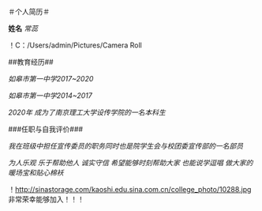 ＃个人简历＃

**姓名**
*常蕊*

！C：/Users/admin/Pictures/Camera Roll

##教育经历##


*如皋市第一中学2017~2020*

*如皋市第一中学2014~2017*

*2020年 成为了南京理工大学设传学院的一名本科生*


###任职与自我评价###

*我在班级中担任宣传委员的职务同时也是院学生会与校团委宣传部的一名部员*

*为人乐观 乐于帮助他人 诚实守信 希望能够时刻帮助大家 也能说学逗唱 做大家的暖场宝和贴心棉袄*

！http://sinastorage.com/kaoshi.edu.sina.com.cn/college_photo/10288.jpg
非常荣幸能够加入！！！










